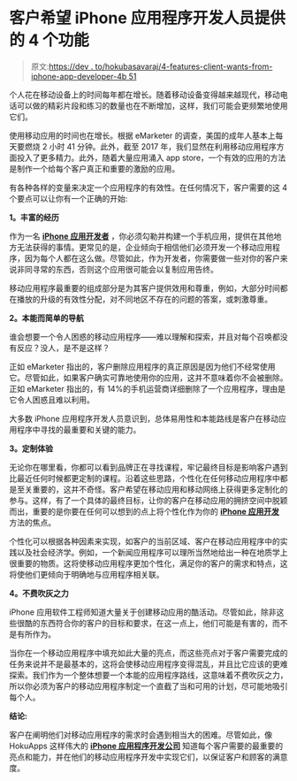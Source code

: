 # 客户希望 iPhone 应用程序开发人员提供的 4 个功能

> 原文:[https://dev . to/hokubasavaraj/4-features-client-wants-from-iphone-app-developer-4b 51](https://dev.to/hokubasavaraj/4-features-client-wants-from-iphone-app-developer-4b51)

个人花在移动设备上的时间每年都在增长。随着移动设备变得越来越现代，移动电话可以做的精彩片段和练习的数量也在不断增加，这样，我们可能会更频繁地使用它们。

使用移动应用的时间也在增长。根据 eMarketer 的调查，美国的成年人基本上每天要燃烧 2 小时 41 分钟。此外，截至 2017 年，我们显然在利用移动应用程序方面投入了更多精力。此外，随着大量应用涌入 app store，一个有效的应用的方法是制作一个给每个客户真正和重要的激励的应用。

有各种各样的变量来决定一个应用程序的有效性。在任何情况下，客户需要的这 4 个要点可以让你有一个正确的开始:

**1。丰富的经历**

作为一名 [**iPhone 应用开发者**](https://www.hokuapps.com/services/hire-iphone-app-developer/) ，你必须勾勒并构建一个手机应用，提供在其他地方无法获得的事情。更常见的是，企业倾向于相信他们必须开发一个移动应用程序，因为每个人都在这么做。尽管如此，作为开发者，你需要做一些对你的客户来说非同寻常的东西，否则这个应用很可能会以复制应用告终。

移动应用程序最重要的组成部分是为其客户提供效用和尊重，例如，大部分时间都在播放的升级的有效性分配，对不同地区不存在的问题的答案，或刺激尊重。

**2。本能而简单的导航**

谁会想要一个令人困惑的移动应用程序——难以理解和探索，并且对每个召唤都没有反应？没人，是不是这样？

正如 eMarketer 指出的，客户删除应用程序的真正原因是因为他们不经常使用它。尽管如此，如果客户确实可靠地使用你的应用，这并不意味着你不会被删除。正如 eMarketer 指出的，有 14%的手机运营商详细删除了一个应用程序，理由是它令人困惑且难以利用。

大多数 iPhone 应用程序开发人员意识到，总体易用性和本能路线是客户在移动应用程序中寻找的最重要和关键的能力。

**3。定制体验**

无论你在哪里看，你都可以看到品牌正在寻找课程，牢记最终目标是影响客户遇到比最近任何时候都更定制的课程。沿着这些思路，个性化在任何移动应用程序中都是至关重要的，这并不奇怪。客户希望在移动应用和移动网络上获得更多定制化的参与。这样，有了一个具体的最终目标，让你的客户在移动应用的拥挤空间中脱颖而出，重要的是你要在任何可以想到的点上将个性化作为你的 [**iPhone 应用开发**](https://www.hokuapps.com/services/iphone-ios-app-development/) 方法的焦点。

个性化可以根据各种因素来实现，如客户的当前区域、客户在移动应用程序中的实践以及社会经济学。例如，一个新闻应用程序可以理所当然地给出一种在地质学上很重要的物质。这将使移动应用程序更加个性化，满足你的客户的需求和特点，这将使他们更倾向于明确地与应用程序相关联。

**4。不费吹灰之力**

iPhone 应用软件工程师知道大量关于创建移动应用的酷活动。尽管如此，除非这些很酷的东西符合你的客户的目标和要求，在这一点上，他们可能是有害的，而不是有所作为。

当你在一个移动应用程序中填充如此大量的亮点，而这些亮点对于客户需要完成的任务来说并不是最基本的，这将会使移动应用程序变得混乱，并且比它应该的更难探索。我们作为一个整体想要一个本能的应用程序路线，这意味着不费吹灰之力，所以你必须为客户的移动应用程序制定一个直截了当和可用的计划，尽可能地吸引每个人。

**结论:**

客户在阐明他们对移动应用程序的需求时会遇到相当大的困难。尽管如此，像 HokuApps 这样伟大的 [**iPhone 应用程序开发公司**](https://www.hokuapps.com/services/iphone-application-development-company/) 知道每个客户需要的最重要的亮点和能力，并在他们的移动应用程序开发中实现它们，以保证客户和顾客的满意度。